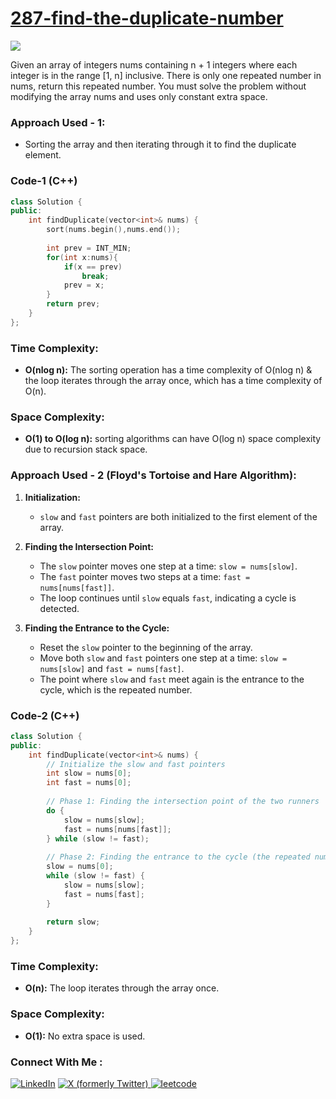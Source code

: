 # [287-find-the-duplicate-number](https://leetcode.com/problems/find-the-duplicate-number/)

![](https://badgen.net/badge/Level/Medium/yellow)

Given an array of integers nums containing n + 1 integers where each integer is in the range [1, n] inclusive.
There is only one repeated number in nums, return this repeated number.
You must solve the problem without modifying the array nums and uses only constant extra space.

### Approach Used - 1:
- Sorting the array and then iterating through it to find the duplicate element.

### Code-1 (C++)

```cpp
class Solution {
public:
    int findDuplicate(vector<int>& nums) {
        sort(nums.begin(),nums.end());
        
        int prev = INT_MIN;
        for(int x:nums){
            if(x == prev)
                break;
            prev = x;
        }
        return prev;
    }
};
```

### Time Complexity:
- **O(nlog n):** The sorting operation has a time complexity of O(nlog n) & the loop iterates through the array once, which has a time complexity of O(n).
### Space Complexity:
- **O(1) to O(log n):** sorting algorithms can have O(log n) space complexity due to recursion stack space.

### Approach Used - 2 (Floyd's Tortoise and Hare Algorithm):
1. **Initialization:**
   - `slow` and `fast` pointers are both initialized to the first element of the array.

2. **Finding the Intersection Point:**
   - The `slow` pointer moves one step at a time: `slow = nums[slow]`.
   - The `fast` pointer moves two steps at a time: `fast = nums[nums[fast]]`.
   - The loop continues until `slow` equals `fast`, indicating a cycle is detected.

3. **Finding the Entrance to the Cycle:**
   - Reset the `slow` pointer to the beginning of the array.
   - Move both `slow` and `fast` pointers one step at a time: `slow = nums[slow]` and `fast = nums[fast]`.
   - The point where `slow` and `fast` meet again is the entrance to the cycle, which is the repeated number.

### Code-2 (C++)

```cpp
class Solution {
public:
    int findDuplicate(vector<int>& nums) {
        // Initialize the slow and fast pointers
        int slow = nums[0];
        int fast = nums[0];
        
        // Phase 1: Finding the intersection point of the two runners
        do {
            slow = nums[slow];
            fast = nums[nums[fast]];
        } while (slow != fast);
        
        // Phase 2: Finding the entrance to the cycle (the repeated number)
        slow = nums[0];
        while (slow != fast) {
            slow = nums[slow];
            fast = nums[fast];
        }
        
        return slow;
    }
};
```

### Time Complexity:
- **O(n):** The loop iterates through the array once.

### Space Complexity:
- **O(1):** No extra space is used.


### Connect With Me : 

<a href="https://www.linkedin.com/in/shivam-ray-b4306524a/" target="_blank"><img src="https://img.shields.io/badge/LinkedIn-0077B5?style=for-the-badge&logo=linkedin&logoColor=white" alt="LinkedIn"></a>
<a href="https://x.com/rai_shivam11/" target="_blank"><img src="https://img.shields.io/badge/Twitter-1DA1F2?style=for-the-badge&logo=twitter&logoColor=white" alt="X (formerly Twitter)">
</a>
<a href="https://leetcode.com/u/shrunited0702/" target="_blank"><img src="https://img.shields.io/badge/LeetCode-000000?style=for-the-badge&logo=LeetCode&logoColor=#d16c06" alt="leetcode">
</a>
